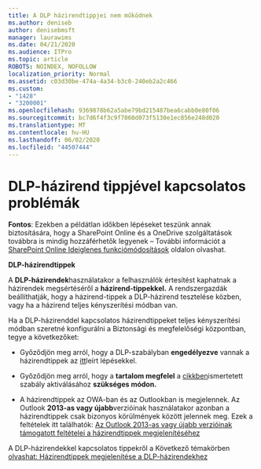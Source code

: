 ```yaml
---
title: A DLP házirendtippjei nem működnek
ms.author: deniseb
author: denisebmsft
manager: laurawims
ms.date: 04/21/2020
ms.audience: ITPro
ms.topic: article
ROBOTS: NOINDEX, NOFOLLOW
localization_priority: Normal
ms.assetid: c03d30be-474a-4a34-b3c0-240eb2a2c466
ms.custom:
- "1428"
- "3200001"
ms.openlocfilehash: 9369878b62a5abe79bd215487bea6cabb0e80f06
ms.sourcegitcommit: bc7d6f4f3c9f7060d073f5130e1ec856e248d020
ms.translationtype: MT
ms.contentlocale: hu-HU
ms.lasthandoff: 06/02/2020
ms.locfileid: "44507444"
---
```

# <a name="dlp-policy-tip-issues"></a>DLP-házirend tippjével kapcsolatos problémák

**Fontos**: Ezekben a példátlan időkben lépéseket teszünk annak biztosítására, hogy a SharePoint Online és a OneDrive szolgáltatások továbbra is mindig hozzáférhetők legyenek – További információt a [SharePoint Online Ideiglenes funkciómódosítások](https://aka.ms/ODSPAdjustments) oldalon olvashat.

**DLP-házirendtippek**

A **DLP-házirendek**használatakor a felhasználók értesítést kaphatnak a házirendek megsértéséről a **házirend-tippekkel.** A rendszergazdák beállíthatják, hogy a házirend-tippek a DLP-házirend tesztelése közben, vagy ha a házirend teljes kényszerítési módban van.
  
Ha a DLP-házirenddel kapcsolatos házirendtippeket teljes kényszerítési módban szeretné konfigurálni a Biztonsági és megfelelőségi központban, tegye a következőket:
  
- Győződjön meg arról, hogy a DLP-szabályban **engedélyezve** vannak a házirendtippek az [itt](https://docs.microsoft.com/microsoft-365/compliance/use-notifications-and-policy-tips)leírt lépésekkel.

- Győződjön meg arról, hogy a **tartalom megfelel** a [cikkben](https://docs.microsoft.com/microsoft-365/compliance/sensitive-information-type-entity-definitions)ismertetett szabály aktiválásához **szükséges módon.**

- A házirendtippek az OWA-ban és az Outlookban is megjelennek. Az Outlook **2013-as vagy újabb**verzióinak használatakor azonban a házirendtippek csak bizonyos körülmények között jelennek meg. Ezek a feltételek itt találhatók: [Az Outlook 2013-as vagy újabb verzióinak támogatott feltételei a házirendtippek megjelenítéséhez](https://docs.microsoft.com/microsoft-365/compliance/use-notifications-and-policy-tips)

A DLP-házirendekkel kapcsolatos tippekről a Következő témakörben [olvashat: Házirendtippek megjelenítése a DLP-házirendekhez](https://docs.microsoft.com/microsoft-365/compliance/use-notifications-and-policy-tips)
  